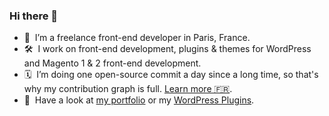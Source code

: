 ### Hi there 👋

- 🧐  I’m a freelance front-end developer in Paris, France.
- 🛠  I work on front-end development, plugins & themes for WordPress and Magento 1 & 2 front-end development.
- 🗓  I’m doing one open-source commit a day since a long time, so that's why my contribution graph is full. [Learn more 🇫🇷](https://medium.com/@Darklg/2500-jours-sur-github-ddaf94aea280).
- 🔗  Have a look at [my portfolio](https://www.kevin-rocher.fr/) or my [WordPress Plugins](https://github.com/WordPressUtilities).

